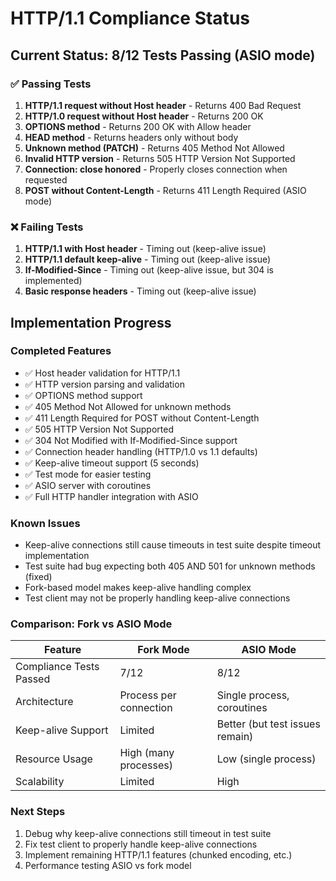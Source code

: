 # HTTP/1.1 Compliance Status

## Current Status: 8/12 Tests Passing (ASIO mode)

### ✅ Passing Tests

1. **HTTP/1.1 request without Host header** - Returns 400 Bad Request
2. **HTTP/1.0 request without Host header** - Returns 200 OK
3. **OPTIONS method** - Returns 200 OK with Allow header
4. **HEAD method** - Returns headers only without body
5. **Unknown method (PATCH)** - Returns 405 Method Not Allowed
6. **Invalid HTTP version** - Returns 505 HTTP Version Not Supported
7. **Connection: close honored** - Properly closes connection when requested
8. **POST without Content-Length** - Returns 411 Length Required (ASIO mode)

### ❌ Failing Tests

1. **HTTP/1.1 with Host header** - Timing out (keep-alive issue)
2. **HTTP/1.1 default keep-alive** - Timing out (keep-alive issue)
3. **If-Modified-Since** - Timing out (keep-alive issue, but 304 is implemented)
4. **Basic response headers** - Timing out (keep-alive issue)

## Implementation Progress

### Completed Features
- ✅ Host header validation for HTTP/1.1
- ✅ HTTP version parsing and validation
- ✅ OPTIONS method support
- ✅ 405 Method Not Allowed for unknown methods
- ✅ 411 Length Required for POST without Content-Length
- ✅ 505 HTTP Version Not Supported
- ✅ 304 Not Modified with If-Modified-Since support
- ✅ Connection header handling (HTTP/1.0 vs 1.1 defaults)
- ✅ Keep-alive timeout support (5 seconds)
- ✅ Test mode for easier testing
- ✅ ASIO server with coroutines
- ✅ Full HTTP handler integration with ASIO

### Known Issues
- Keep-alive connections still cause timeouts in test suite despite timeout implementation
- Test suite had bug expecting both 405 AND 501 for unknown methods (fixed)
- Fork-based model makes keep-alive handling complex
- Test client may not be properly handling keep-alive connections

### Comparison: Fork vs ASIO Mode

| Feature | Fork Mode | ASIO Mode |
|---------|-----------|-----------|
| Compliance Tests Passed | 7/12 | 8/12 |
| Architecture | Process per connection | Single process, coroutines |
| Keep-alive Support | Limited | Better (but test issues remain) |
| Resource Usage | High (many processes) | Low (single process) |
| Scalability | Limited | High |

### Next Steps
1. Debug why keep-alive connections still timeout in test suite
2. Fix test client to properly handle keep-alive connections
3. Implement remaining HTTP/1.1 features (chunked encoding, etc.)
4. Performance testing ASIO vs fork model
